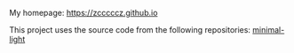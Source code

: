 My homepage: https://zcccccz.github.io

This project uses the source code from the following repositories:
[minimal-light](https://github.com/yaoyao-liu/minimal-light)